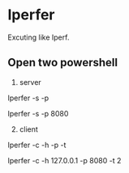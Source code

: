 # Iperfer
Excuting like Iperf.

## Open two powershell
1. server

Iperfer -s -p <listen port>

Iperfer -s -p 8080

2. client

Iperfer -c -h <server hostname> -p <server port> -t <time> 

Iperfer -c -h 127.0.0.1 -p 8080 -t 2
